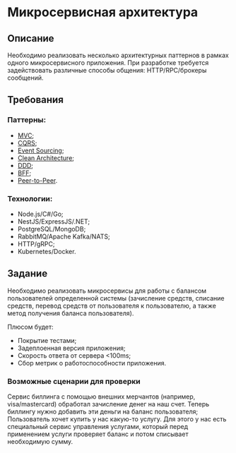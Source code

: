 # Микросервисная архитектура

## Описание

Необходимо реализовать несколько архитектурных паттернов в рамках одного микросервисного приложения. При разработке требуется задействовать различные способы общения: HTTP/RPC/брокеры сообщений. 

## Требования

### Паттерны:

- [MVC](https://habr.com/ru/post/181772/);
- [CQRS](https://habr.com/ru/company/simbirsoft/blog/329970/);
- [Event Sourcing](https://microservices.io/patterns/data/event-sourcing.html);
- [Clean Architecture](https://www.freecodecamp.org/news/a-quick-introduction-to-clean-architecture-990c014448d2/);
- [DDD](https://docs.microsoft.com/ru-ru/dotnet/architecture/microservices/microservice-ddd-cqrs-patterns/ddd-oriented-microservice);
- [BFF](https://blog.bitsrc.io/bff-pattern-backend-for-frontend-an-introduction-e4fa965128bf);
- [Peer-to-Peer](https://develpreneur.com/peer-to-peer-an-architecture-pattern-where-everyone-shares-the-work/).

### Технологии:

- Node.js/C#/Go;
- NestJS/ExpressJS/.NET;
- PostgreSQL/MongoDB;
- RabbitMQ/Apache Kafka/NATS;
- HTTP/gRPC;
- Kubernetes/Docker.

## Задание

Необходимо реализовать микросервисы для работы с балансом пользователей определенной системы (зачисление средств, списание средств, перевод средств от пользователя к пользователю, а также метод получения баланса пользователя).

Плюсом будет:
- Покрытие тестами;
- Задеплоенная версия приложения;
- Скорость ответа от сервера <100ms;
- Сбор метрик о работоспособности приложения.

### Возможные сценарии для проверки

Сервис биллинга с помощью внешних мерчантов (например, visa/mastercard) обработал зачисление денег на наш счет. Теперь биллингу нужно добавить эти деньги на баланс пользователя;
Пользователь хочет купить у нас какую-то услугу. Для этого у нас есть специальный сервис управления услугами, который перед применением услуги проверяет баланс и потом списывает необходимую сумму.

